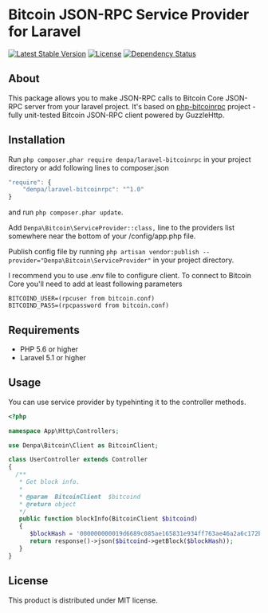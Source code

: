 # Bitcoin JSON-RPC Service Provider for Laravel

[![Latest Stable Version](https://poser.pugx.org/denpa/laravel-bitcoinrpc/v/stable)](https://packagist.org/packages/denpa/laravel-bitcoinrpc) [![License](https://poser.pugx.org/denpa/laravel-bitcoinrpc/license)](https://packagist.org/packages/denpa/laravel-bitcoinrpc) [![Dependency Status](https://www.versioneye.com/user/projects/5891ae3a6a0b7c0054e4df90/badge.svg?style=rounded)](https://www.versioneye.com/user/projects/5891ae3a6a0b7c0054e4df90)

## About
This package allows you to make JSON-RPC calls to Bitcoin Core JSON-RPC server from your laravel project.
It's based on [php-bitcoinrpc](https://github.com/denpamusic/php-bitcoinrpc) project - fully unit-tested Bitcoin JSON-RPC client powered by GuzzleHttp.

## Installation
Run ```php composer.phar require denpa/laravel-bitcoinrpc``` in your project directory or add following lines to composer.json
```javascript
"require": {
    "denpa/laravel-bitcoinrpc": "^1.0"
}
```
and run ```php composer.phar update```.

Add `Denpa\Bitcoin\ServiceProvider::class,` line to the providers list somewhere near the bottom of your /config/app.php file.

Publish config file by running
`php artisan vendor:publish --provider="Denpa\Bitcoin\ServiceProvider"` in your project directory.

I recommend you to use .env file to configure client.
To connect to Bitcoin Core you'll need to add at least following parameters
```
BITCOIND_USER=(rpcuser from bitcoin.conf)
BITCOIND_PASS=(rpcpassword from bitcoin.conf)
```

## Requirements
* PHP 5.6 or higher
* Laravel 5.1 or higher

## Usage
You can use service provider by typehinting it to the controller methods.
```php
<?php

namespace App\Http\Controllers;

use Denpa\Bitcoin\Client as BitcoinClient;

class UserController extends Controller
{
  /**
   * Get block info.
   *
   * @param  BitcoinClient  $bitcoind
   * @return object
   */
   public function blockInfo(BitcoinClient $bitcoind)
   {
      $blockHash = '000000000019d6689c085ae165831e934ff763ae46a2a6c172b3f1b60a8ce26f';
      return response()->json($bitcoind->getBlock($blockHash));
   }
}
```

## License

This product is distributed under MIT license.
